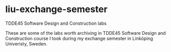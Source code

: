 # liu-exchange-semester
TDDE45 Software Design and Construction labs

These are some of the labs worth archiving in TDDE45 Software Design and Construction course I took during my exchange semester in Linköping Univeristy, Sweden.
